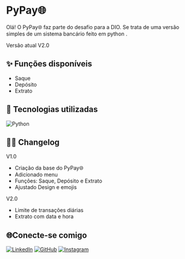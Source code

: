 
# PyPay🌐

Olá! O PyPay🌐 faz parte do desafio para a DIO.
Se trata de uma versão simples de um sistema bancário feito em python .

Versão atual V2.0

## ✨ Funções disponíveis
- Saque  
- Depósito  
- Extrato

## 📖 Tecnologias utilizadas
![Python](https://img.shields.io/badge/python-3670A0?style=for-the-badge&logo=python&logoColor=ffdd54) 

## ✍🏽 Changelog
V1.0
- Criação da base do PyPay🌐  
- Adicionado menu  
- Funções: Saque, Depósito e Extrato   
- Ajustado Design e emojis

V2.0
- Limite de transações diárias
- Extrato com data e hora

## 🌐Conecte-se comigo
[![LinkedIn](https://img.shields.io/badge/LinkedIn-0077B5?style=for-the-badge&logo=linkedin&logoColor=white)](https://www.linkedin.com/in/jos%C3%A9-luis-d-473a72136/) [![GitHub](https://img.shields.io/badge/GitHub-100000?style=for-the-badge&logo=github&logoColor=white)](https://github.com/joseluisteodoro) [![Instagram](https://img.shields.io/badge/-Instagram-%23E4405F?style=for-the-badge&logo=instagram&logoColor=white)](https://www.instagram.com/joseluis.musica/)
